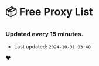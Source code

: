 # :package: Free Proxy List
### Updated every 15 minutes.

- Last updated: `2024-10-31 03:40`

:heart:
